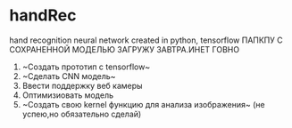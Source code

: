 # handRec
hand recognition neural network created in python, tensorflow
ПАПКПУ С СОХРАНЕННОЙ МОДЕЛЬЮ ЗАГРУЖУ ЗАВТРА.ИНЕТ ГОВНО


1. ~Создать прототип с tensorflow~
2. ~Сделать CNN модель~
3. Ввести поддержку веб камеры
4. Оптимизиовать модель
5. ~Создать свою kernel функцию для анализа изображения~ (не успею,но обязательно сделай)
